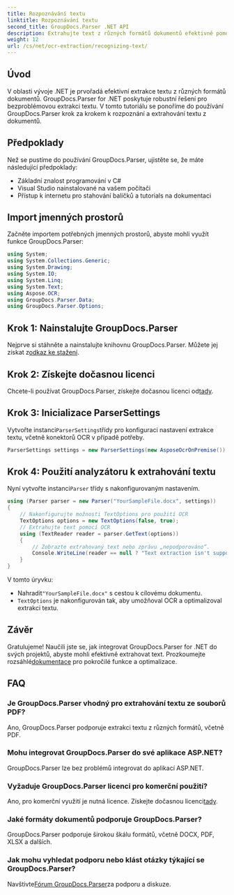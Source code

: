 ```yaml
---
title: Rozpoznávání textu
linktitle: Rozpoznávání textu
second_title: GroupDocs.Parser .NET API
description: Extrahujte text z různých formátů dokumentů efektivně pomocí GroupDocs.Parser pro .NET. Snadná integrace a výkonné možnosti OCR.
weight: 12
url: /cs/net/ocr-extraction/recognizing-text/
---
```

## Úvod
V oblasti vývoje .NET je prvořadá efektivní extrakce textu z různých formátů dokumentů. GroupDocs.Parser for .NET poskytuje robustní řešení pro bezproblémovou extrakci textu. V tomto tutoriálu se ponoříme do používání GroupDocs.Parser krok za krokem k rozpoznání a extrahování textu z dokumentů.
## Předpoklady
Než se pustíme do používání GroupDocs.Parser, ujistěte se, že máte následující předpoklady:
- Základní znalost programování v C#
- Visual Studio nainstalované na vašem počítači
- Přístup k internetu pro stahování balíčků a tutorials na dokumentaci

## Import jmenných prostorů
Začněte importem potřebných jmenných prostorů, abyste mohli využít funkce GroupDocs.Parser:
```csharp
using System;
using System.Collections.Generic;
using System.Drawing;
using System.IO;
using System.Linq;
using System.Text;
using Aspose.OCR;
using GroupDocs.Parser.Data;
using GroupDocs.Parser.Options;
```
## Krok 1: Nainstalujte GroupDocs.Parser
 Nejprve si stáhněte a nainstalujte knihovnu GroupDocs.Parser. Můžete jej získat z[odkaz ke stažení](https://releases.groupdocs.com/parser/net/).
## Krok 2: Získejte dočasnou licenci
 Chcete-li používat GroupDocs.Parser, získejte dočasnou licenci od[tady](https://purchase.groupdocs.com/temporary-license/).
## Krok 3: Inicializace ParserSettings
 Vytvořte instanci`ParserSettings`třídy pro konfiguraci nastavení extrakce textu, včetně konektorů OCR v případě potřeby.
```csharp
ParserSettings settings = new ParserSettings(new AsposeOcrOnPremise());
```
## Krok 4: Použití analyzátoru k extrahování textu
 Nyní vytvořte instanci`Parser` třídy s nakonfigurovaným nastavením.
```csharp
using (Parser parser = new Parser("YourSampleFile.docx", settings))
{
    // Nakonfigurujte možnosti TextOptions pro použití OCR
    TextOptions options = new TextOptions(false, true);
    // Extrahujte text pomocí OCR
    using (TextReader reader = parser.GetText(options))
    {
        // Zobrazte extrahovaný text nebo zprávu „nepodporováno“.
        Console.WriteLine(reader == null ? "Text extraction isn't supported" : reader.ReadToEnd());
    }
}
```
V tomto úryvku:
-  Nahradit`"YourSampleFile.docx"` s cestou k cílovému dokumentu.
- `TextOptions` je nakonfigurován tak, aby umožňoval OCR a optimalizoval extrakci textu.

## Závěr
 Gratulujeme! Naučili jste se, jak integrovat GroupDocs.Parser for .NET do svých projektů, abyste mohli efektivně extrahovat text. Prozkoumejte rozsáhlé[dokumentace](https://tutorials.groupdocs.com/parser/net/) pro pokročilé funkce a optimalizace.

## FAQ
### Je GroupDocs.Parser vhodný pro extrahování textu ze souborů PDF?
Ano, GroupDocs.Parser podporuje extrakci textu z různých formátů, včetně PDF.
### Mohu integrovat GroupDocs.Parser do své aplikace ASP.NET?
GroupDocs.Parser lze bez problémů integrovat do aplikací ASP.NET.
### Vyžaduje GroupDocs.Parser licenci pro komerční použití?
Ano, pro komerční využití je nutná licence. Získejte dočasnou licenci[tady](https://purchase.groupdocs.com/temporary-license/).
### Jaké formáty dokumentů podporuje GroupDocs.Parser?
GroupDocs.Parser podporuje širokou škálu formátů, včetně DOCX, PDF, XLSX a dalších.
### Jak mohu vyhledat podporu nebo klást otázky týkající se GroupDocs.Parser?
 Navštivte[Fórum GroupDocs.Parser](https://forum.groupdocs.com/c/parser/17)za podporu a diskuze.